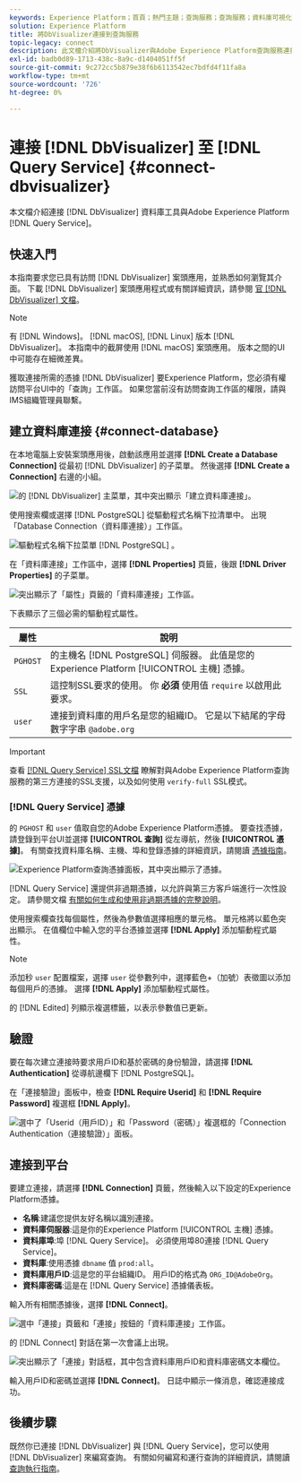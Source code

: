 ```yaml
---
keywords: Experience Platform；首頁；熱門主題；查詢服務；查詢服務；資料庫可視化程式；資料庫可視化程式；資料庫可視化程式；連接到查詢服務；
solution: Experience Platform
title: 將DbVisualizer連接到查詢服務
topic-legacy: connect
description: 此文檔介紹將DbVisualizer與Adobe Experience Platform查詢服務連接的步驟。
exl-id: badb0d89-1713-438c-8a9c-d1404051ff5f
source-git-commit: 9c272cc5b879e38f6b6113542ec7bdfd4f11fa8a
workflow-type: tm+mt
source-wordcount: '726'
ht-degree: 0%

---
```


# 連接 [!DNL DbVisualizer] 至 [!DNL Query Service] {#connect-dbvisualizer}

本文檔介紹連接 [!DNL DbVisualizer] 資料庫工具與Adobe Experience Platform [!DNL Query Service]。

## 快速入門

本指南要求您已具有訪問 [!DNL DbVisualizer] 案頭應用，並熟悉如何瀏覽其介面。 下載 [!DNL DbVisualizer] 案頭應用程式或有關詳細資訊，請參閱 [官 [!DNL DbVisualizer] 文檔](https://www.dbvis.com/download/)。

>[!NOTE]
>
>有 [!DNL Windows]。 [!DNL macOS], [!DNL Linux] 版本 [!DNL DbVisualizer]。 本指南中的截屏使用 [!DNL macOS] 案頭應用。 版本之間的UI中可能存在細微差異。

獲取連接所需的憑據 [!DNL  DbVisualizer] 要Experience Platform，您必須有權訪問平台UI中的「查詢」工作區。 如果您當前沒有訪問查詢工作區的權限，請與IMS組織管理員聯繫。

## 建立資料庫連接 {#connect-database}

在本地電腦上安裝案頭應用後，啟動該應用並選擇 **[!DNL Create a Database Connection]** 從最初 [!DNL DbVisualizer] 的子菜單。 然後選擇 **[!DNL Create a Connection]** 右邊的小組。

![的 [!DNL DbVisualizer] 主菜單，其中突出顯示「建立資料庫連接」。](../images/clients/dbvisualizer/create-db-connection.png)

使用搜索欄或選擇 [!DNL PostgreSQL] 從驅動程式名稱下拉清單中。 出現「Database Connection（資料庫連接）」工作區。

![驅動程式名稱下拉菜單 [!DNL PostgreSQL] 。](../images/clients/dbvisualizer/driver-name.png)

在「資料庫連接」工作區中，選擇 **[!DNL Properties]** 頁籤，後跟 **[!DNL Driver Properties]** 的子菜單。

![突出顯示了「屬性」頁籤的「資料庫連接」工作區。](../images/clients/dbvisualizer/driver-properties.png)

下表顯示了三個必需的驅動程式屬性。

| 屬性 | 說明 |
| ------ | ------ |
| `PGHOST` | 的主機名 [!DNL PostgreSQL] 伺服器。 此值是您的Experience Platform [!UICONTROL 主機] 憑據。 |
| `SSL` | 這控制SSL要求的使用。 你 **必須** 使用值 `require` 以啟用此要求。 |
| `user` | 連接到資料庫的用戶名是您的組織ID。 它是以下結尾的字母數字字串 `@adobe.org` |

>[!IMPORTANT]
>
>查看 [[!DNL Query Service] SSL文檔](./ssl-modes.md) 瞭解對與Adobe Experience Platform查詢服務的第三方連接的SSL支援，以及如何使用 `verify-full` SSL模式。

### [!DNL Query Service] 憑據

的 `PGHOST` 和 `user` 值取自您的Adobe Experience Platform憑據。 要查找憑據，請登錄到平台UI並選擇 **[!UICONTROL 查詢]** 從左導航，然後 **[!UICONTROL 憑據]**。 有關查找資料庫名稱、主機、埠和登錄憑據的詳細資訊，請閱讀 [憑據指南](../ui/credentials.md)。

![Experience Platform查詢憑據面板，其中突出顯示了憑據。](../images/clients/dbvisualizer/query-service-credentials-page.png)

[!DNL Query Service] 還提供非過期憑據，以允許與第三方客戶端進行一次性設定。 請參閱文檔 [有關如何生成和使用非過期憑據的完整說明](../ui/credentials.md#non-expiring-credentials)。

使用搜索欄查找每個屬性，然後為參數值選擇相應的單元格。 單元格將以藍色突出顯示。 在值欄位中輸入您的平台憑據並選擇 **[!DNL Apply]** 添加驅動程式屬性。

>[!NOTE]
>
>添加秒 `user` 配置檔案，選擇 `user` 從參數列中，選擇藍色+（加號）表徵圖以添加每個用戶的憑據。 選擇 **[!DNL Apply]** 添加驅動程式屬性。

的 [!DNL Edited] 列顯示複選標籤，以表示參數值已更新。

## 驗證

要在每次建立連接時要求用戶ID和基於密碼的身份驗證，請選擇 **[!DNL Authentication]** 從導航邊欄下 [!DNL PostgreSQL]。

在「連接驗證」面板中，檢查 **[!DNL Require Userid]** 和 **[!DNL Require Password]** 複選框 **[!DNL Apply]**。

![選中了「Userid（用戶ID）」和「Password（密碼）」複選框的「Connection Authentication（連接驗證）」面板。](../images/clients/dbvisualizer/connection-authentication.png)

## 連接到平台

要建立連接，請選擇 **[!DNL Connection]** 頁籤，然後輸入以下設定的Experience Platform憑據。

- **名稱**:建議您提供友好名稱以識別連接。
- **資料庫伺服器**:這是你的Experience Platform [!UICONTROL 主機] 憑據。
- **資料庫埠**:埠 [!DNL Query Service]。 必須使用埠80連接 [!DNL Query Service]。
- **資料庫**:使用憑據 `dbname` 值 `prod:all`。
- **資料庫用戶ID**:這是您的平台組織ID。 用戶ID的格式為 `ORG_ID@AdobeOrg`。
- **資料庫密碼**:這是在 [!DNL Query Service] 憑據儀表板。

輸入所有相關憑據後，選擇 **[!DNL Connect]**。

![選中「連接」頁籤和「連接」按鈕的「資料庫連接」工作區。](../images/clients/dbvisualizer/connect.png)

的 [!DNL Connect] 對話在第一次會議上出現。

![突出顯示了「連接」對話框，其中包含資料庫用戶ID和資料庫密碼文本欄位。](../images/clients/dbvisualizer/connect-dialog.png)

輸入用戶ID和密碼並選擇 **[!DNL Connect]**。 日誌中顯示一條消息，確認連接成功。

## 後續步驟

既然你已連接 [!DNL DbVisualizer] 與 [!DNL Query Service]，您可以使用 [!DNL DbVisualizer] 來編寫查詢。 有關如何編寫和運行查詢的詳細資訊，請閱讀 [查詢執行指南](../best-practices/writing-queries.md)。
